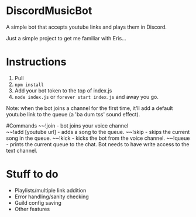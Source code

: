 # DiscordMusicBot
A simple bot that accepts youtube links and plays them in Discord.

Just a simple project to get me familiar with Eris...

# Instructions
1. Pull
2. `npm install`
3. Add your bot token to the top of index.js
4. `node index.js` or `forever start index.js` and away you go.

Note: when the bot joins a channel for the first time, it'll add a default youtube link to the queue (a 'ba dum tss' sound effect). 

#Commands
~~!join - bot joins your voice channel  
~~!add [youtube url] - adds a song to the queue.
~~!skip - skips the current song in the queue.
~~!kick - kicks the bot from the voice channel. 
~~!queue - prints the current queue to the chat. Bot needs to have write access to the text channel.

# Stuff to do
- Playlists/multiple link addition
- Error handling/sanity checking
- Guild config saving
- Other features
